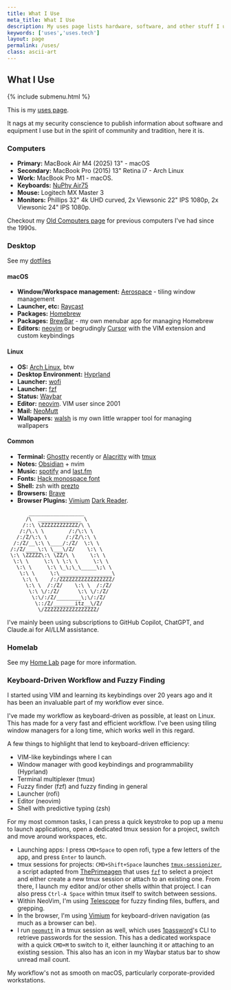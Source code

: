 ```yaml
---
title: What I Use
meta_title: What I Use
description: My uses page lists hardware, software, and other stuff I use
keywords: ['uses','uses.tech']
layout: page
permalink: /uses/
class: ascii-art
---
```

## What I Use

{% include submenu.html %}

This is my [uses page](https://uses.tech/).

It nags at my security conscience to publish information about software and
equipment I use but in the spirit of community and tradition, here it is.

### Computers

* __Primary:__ MacBook Air M4 (2025) 13" - macOS
* __Secondary:__ MacBook Pro (2015) 13" Retina i7 - Arch Linux
* __Work:__ MacBook Pro M1 - macOS.
* __Keyboards:__ [NuPhy Air75](https://nuphy.com/products/air75)
* __Mouse:__ Logitech MX Master 3
* __Monitors:__ Phillips 32" 4k UHD curved, 2x Viewsonic 22" IPS 1080p, 2x
  Viewsonic 24" IPS 1080p.

Checkout my [Old Computers page](/old-computers.html) for previous computers
I've had since the 1990s.

### Desktop

See my [dotfiles](https://github.com/joshbeard/dotfiles)

#### macOS

* __Window/Workspace management:__ [Aerospace](https://github.com/nikitabobko/AeroSpace) - tiling window management
* __Launcher, etc:__ [Raycast](https://www.raycast.com/)
* __Packages:__ [Homebrew](https://brew.sh/)
* __Packages:__ [BrewBar](https://github.com/joshbeard/BrewBar) - my own menubar app for managing Homebrew
* __Editors:__ [neovim](https://neovim.io/) or begrudingly [Cursor](https://www.cursor.com/) with the VIM extension and custom keybindings

#### Linux

* __OS:__ [Arch Linux](https://archlinux.org/), btw
* __Desktop Environment:__ [Hyprland](https://hyprland.org/)
* __Launcher:__ [wofi](https://sr.ht/~scoopta/wofi/)
* __Launcher:__ [fzf](https://github.com/junegunn/fzf)
* __Status:__ [Waybar](https://github.com/Alexays/Waybar)
* __Editor:__ [neovim](https://neovim.io/). VIM user since 2001
* __Mail:__ [NeoMutt](http://www.neomutt.org/)
* __Wallpapers:__ [walsh](https://github.com/joshbeard/walsh) is my own little wrapper tool for managing wallpapers

#### Common

* __Terminal:__ [Ghostty](https://ghostty.org/) recently or [Alacritty](https://alacritty.org/) with [tmux](https://github.com/tmux/tmux)
* __Notes:__ [Obsidian](https://obsidian.md/) + nvim
* __Music:__ [spotify](https://open.spotify.com/user/hewbert007?si=52f6e599773a4cab) and [last.fm](https://www.last.fm/user/joshbeard)
* __Fonts:__ [Hack monospace font](https://sourcefoundry.org/hack/)
* __Shell:__ zsh with [prezto](https://github.com/sorin-ionescu/prezto)
* __Browsers:__ [Brave](https://brave.com)
* __Browser Plugins:__ [Vimium](https://chromewebstore.google.com/detail/vimium/dbepggeogbaibhgnhhndojpepiihcmeb)
  [Dark Reader](https://darkreader.org/).

```ascii-art-right
       __________________
      /\  ______________ \
     /::\ \ZZZZZZZZZZZZ/\ \
    /:/\.\ \        /:/\:\ \
   /:/Z/\:\ \      /:/Z/\:\ \
  /:/Z/__\:\ \____/:/Z/  \:\ \
 /:/Z/____\:\ \___\/Z/    \:\ \
 \:\ \ZZZZZ\:\ \ZZ/\ \     \:\ \
  \:\ \     \:\ \ \:\ \     \:\ \
   \:\ \     \:\ \_\;\_\_____\;\ \
    \:\ \     \:\_________________\
     \:\ \    /:/ZZZZZZZZZZZZZZZZZ/
      \:\ \  /:/Z/    \:\ \  /:/Z/
       \:\ \/:/Z/      \:\ \/:/Z/
        \:\/:/Z/________\;\/:/Z/
         \::/Z/_______itz__\/Z/
          \/ZZZZZZZZZZZZZZZZZ/
```

I've mainly been using subscriptions to GitHub Copilot, ChatGPT, and Claude.ai
for AI/LLM assistance.

### Homelab

See my [Home Lab](/homelab) page for more information.

### Keyboard-Driven Workflow and Fuzzy Finding

I started using VIM and learning its keybindings over 20 years ago and it has
been an invaluable part of my workflow ever since.

I've made my workflow as keyboard-driven as possible, at least on Linux.
This has made for a very fast and efficient workflow. I've been using tiling
window managers for a long time, which works well in this regard.

A few things to highlight that lend to keyboard-driven efficiency:

* VIM-like keybindings where I can
* Window manager with good keybindings and programmability (Hyprland)
* Terminal multiplexer (tmux)
* Fuzzy finder (fzf) and fuzzy finding in general
* Launcher (rofi)
* Editor (neovim)
* Shell with predictive typing (zsh)

For my most common tasks, I can press a quick keystroke to pop up a menu to
launch applications, open a dedicated tmux session for a project, switch and
move around workspaces, etc.

* Launching apps: I press `CMD+Space` to open rofi, type a few letters of the
  app, and press `Enter` to launch.
* tmux sessions for projects: `CMD+Shift+Space` launches [`tmux-sessionizer`](https://github.com/joshbeard/dotfiles/blob/master/home/bin/tmux-sessionizer.sh),
  a script adapted from [ThePrimeagen](https://www.youtube.com/c/ThePrimeagen)
  that uses [`fzf`](https://github.com/junegunn/fzf) to select a project and
  either create a new tmux session or attach to an existing one. From there,
  I launch my editor and/or other shells within that project. I can also press
  `Ctrl-A Space` within tmux itself to switch between sessions.
* Within NeoVim, I'm using [Telescope](https://github.com/nvim-telescope/telescope.nvim)
  for fuzzy finding files, buffers, and grepping.
* In the browser, I'm using [Vimium](https://chromewebstore.google.com/detail/vimium/dbepggeogbaibhgnhhndojpepiihcmeb)
  for keyboard-driven navigation (as much as a browser can be).
* I run [`neomutt`](http://www.neomutt.org/) in a tmux session as well, which
  uses [1password](https://1password.com/)'s CLI to retrieve passwords for the
  session. This has a dedicated workspace with a quick `CMD+M` to switch to it,
  either launching it or attaching to an existing session. This also has an
  icon in my Waybar status bar to show unread mail count.

My workflow's not as smooth on macOS, particularly corporate-provided
workstations.
